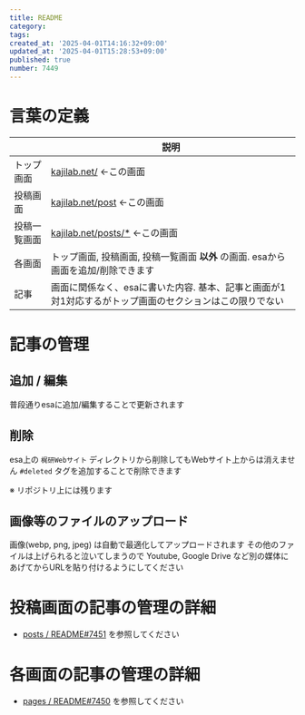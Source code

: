 ```yaml
---
title: README
category:
tags:
created_at: '2025-04-01T14:16:32+09:00'
updated_at: '2025-04-01T15:28:53+09:00'
published: true
number: 7449
---
```


# 言葉の定義
|  |  説明 |
| --- | --- |
| トップ画面 | [kajilab.net/](https://kajilab.net/) ←この画面 |
| 投稿画面 | [kajilab.net/post](https://kajilab.net/post) ←この画面 |
| 投稿一覧画面 | [kajilab.net/posts/*](https://kajilab.net/posts) ←この画面 |
| 各画面 | トップ画面, 投稿画面, 投稿一覧画面 **以外** の画面. esaから画面を追加/削除できます  |
| 記事 | 画面に関係なく、esaに書いた内容. 基本、記事と画面が1対1対応するがトップ画面のセクションはこの限りでない |

# 記事の管理
## 追加 / 編集
普段通りesaに追加/編集することで更新されます

## 削除
esa上の `梶研Webサイト` ディレクトリから削除してもWebサイト上からは消えません
`#deleted` タグを追加することで削除できます

※ リポジトリ上には残ります

## 画像等のファイルのアップロード
画像(webp, png, jpeg) は自動で最適化してアップロードされます
その他のファイルは上げられると泣いてしまうので Youtube, Google Drive など別の媒体にあげてからURLを貼り付けるようにしてください


# 投稿画面の記事の管理の詳細
- [posts / README#7451](https://kjlb.esa.io/posts/7451) を参照してください

# 各画面の記事の管理の詳細
- [pages / README#7450](https://kjlb.esa.io/posts/7450) を参照してください



